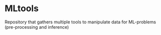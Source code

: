 # MLtools
Repository that gathers multiple tools to manipulate data for ML-problems (pre-processing and inference) 
